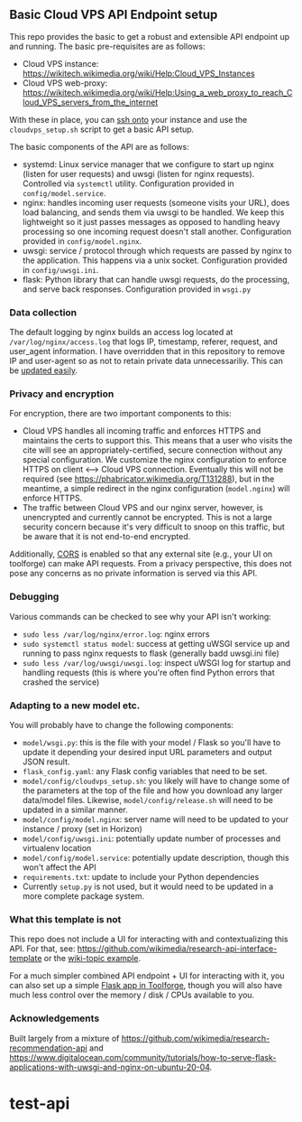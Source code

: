 ## Basic Cloud VPS API Endpoint setup

This repo provides the basic to get a robust and extensible API endpoint up and running.
The basic pre-requisites are as follows:
* Cloud VPS instance: <https://wikitech.wikimedia.org/wiki/Help:Cloud_VPS_Instances>
* Cloud VPS web-proxy: <https://wikitech.wikimedia.org/wiki/Help:Using_a_web_proxy_to_reach_Cloud_VPS_servers_from_the_internet>

With these in place, you can [ssh onto](https://wikitech.wikimedia.org/wiki/Help:Accessing_Cloud_VPS_instances#Accessing_Cloud_VPS_instances)
your instance and use the `cloudvps_setup.sh` script to get a basic API setup.

The basic components of the API are as follows:
* systemd: Linux service manager that we configure to start up nginx (listen for user requests) and uwsgi (listen for nginx requests). Controlled via `systemctl` utility. Configuration provided in `config/model.service`.
* nginx: handles incoming user requests (someone visits your URL), does load balancing, and sends them via uwsgi to be handled. We keep this lightweight so it just passes messages as opposed to handling heavy processing so one incoming request doesn't stall another. Configuration provided in `config/model.nginx`.
* uwsgi: service / protocol through which requests are passed by nginx to the application. This happens via a unix socket. Configuration provided in `config/uwsgi.ini`.
* flask: Python library that can handle uwsgi requests, do the processing, and serve back responses. Configuration provided in `wsgi.py`

### Data collection
The default logging by nginx builds an access log located at `/var/log/nginx/access.log` that logs IP, timestamp, referer, request, and user_agent information.
I have overridden that in this repository to remove IP and user-agent so as not to retain private data unnecessariliy.
This can be [updated easily](https://docs.nginx.com/nginx/admin-guide/monitoring/logging/#setting-up-the-access-log).

### Privacy and encryption
For encryption, there are two important components to this:
* Cloud VPS handles all incoming traffic and enforces HTTPS and maintains the certs to support this. This means that a user who visits the cite will see an appropriately-certified, secure connection without any special configuration. We customize the nginx configuration to enforce HTTPS on client <--> Cloud VPS connection. Eventually this will not be required (see https://phabricator.wikimedia.org/T131288), but in the meantime, a simple redirect
in the nginx configuration (`model.nginx`) will enforce HTTPS.
* The traffic between Cloud VPS and our nginx server, however, is unencrypted and currently cannot be encrypted. This is not a large security concern because it's very difficult to snoop on this traffic, but be aware that it is not end-to-end encrypted.

Additionally, [CORS](https://en.wikipedia.org/wiki/Cross-origin_resource_sharing) is enabled so that any external site (e.g., your UI on toolforge) can make API requests. From a privacy perspective, this does not pose any concerns as no private information is served via this API.

### Debugging
Various commands can be checked to see why your API isn't working:
* `sudo less /var/log/nginx/error.log`: nginx errors
* `sudo systemctl status model`: success at getting uWSGI service up and running to pass nginx requests to flask (generally badd uwsgi.ini file)
* `sudo less /var/log/uwsgi/uwsgi.log`: inspect uWSGI log for startup and handling requests (this is where you're often find Python errors that crashed the service)

### Adapting to a new model etc.
You will probably have to change the following components:
* `model/wsgi.py`: this is the file with your model / Flask so you'll have to update it depending your desired input URL parameters and output JSON result.
* `flask_config.yaml`: any Flask config variables that need to be set.
* `model/config/cloudvps_setup.sh`: you likely will have to change some of the parameters at the top of the file and how you download any larger data/model files. Likewise, `model/config/release.sh` will need to be updated in a similar manner.
* `model/config/model.nginx`: server name will need to be updated to your instance / proxy (set in Horizon)
* `model/config/uwsgi.ini`: potentially update number of processes and virtualenv location
* `model/config/model.service`: potentially update description, though this won't affect the API
* `requirements.txt`: update to include your Python dependencies
* Currently `setup.py` is not used, but it would need to be updated in a more complete package system.

### What this template is not
This repo does not include a UI for interacting with and contextualizing this API.
For that, see: <https://github.com/wikimedia/research-api-interface-template> or the [wiki-topic example](https://wiki-topic.toolforge.org/).

For a much simpler combined API endpoint + UI for interacting with it, you can also set up a simple [Flask app in Toolforge](https://wikitech.wikimedia.org/wiki/Help:Toolforge/My_first_Flask_OAuth_tool),
though you will also have much less control over the memory / disk / CPUs available to you.

### Acknowledgements
Built largely from a mixture of <https://github.com/wikimedia/research-recommendation-api> and <https://www.digitalocean.com/community/tutorials/how-to-serve-flask-applications-with-uwsgi-and-nginx-on-ubuntu-20-04>.
# test-api
